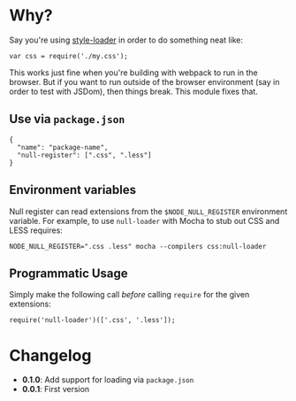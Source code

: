 # Why?

Say you're using [style-loader](https://github.com/webpack/style-loader) in order to do something neat like:

```
var css = require('./my.css');
``` 

This works just fine when you're building with webpack to run in the browser. But if you want to run outside of the browser environment (say in order to test with JSDom), then things break. This module fixes that.

## Use via `package.json`

```
{
  "name": "package-name",
  "null-register": [".css", ".less"]
}
```

## Environment variables

Null register can read extensions from the `$NODE_NULL_REGISTER` environment variable. For example, to use `null-loader` with Mocha to stub out CSS and LESS requires:

```
NODE_NULL_REGISTER=".css .less" mocha --compilers css:null-loader
```

## Programmatic Usage

Simply make the following call *before* calling `require` for the given extensions:

```
require('null-loader')(['.css', '.less']);
```

# Changelog

* **0.1.0**: Add support for loading via `package.json`
* **0.0.1**: First version
